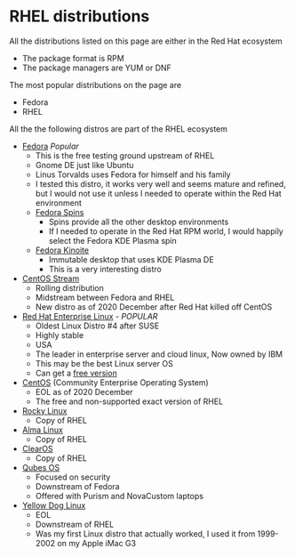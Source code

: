 # RHEL distributions

All the distributions listed on this page are either in the Red Hat ecosystem

- The package format is RPM
- The package managers are YUM or DNF

The most popular distributions on the page are

- Fedora
- RHEL

All the the following distros are part of the RHEL ecosystem

- [Fedora](https://getfedora.org/) *Popular*
  - This is the free testing ground upstream of RHEL
  - Gnome DE just like Ubuntu
  - Linus Torvalds uses Fedora for himself and his family
  - I tested this distro, it works very well and seems mature and refined, but I would not use it unless I needed to operate within the Red Hat environment
  - [Fedora Spins](https://spins.fedoraproject.org/)
    - Spins provide all the other desktop environments
    - If I needed to operate in the Red Hat RPM world, I would happily select the Fedora KDE Plasma spin
  - [Fedora Kinoite](https://fedoraproject.org/kinoite/)
    - Immutable desktop that uses KDE Plasma DE
    - This is a very interesting distro
- [CentOS Stream](https://www.centos.org/centos-stream/)
  - Rolling distribution
  - Midstream between Fedora and RHEL
  - New distro as of 2020 December after Red Hat killed off CentOS
- [Red Hat Enterprise Linux](https://www.redhat.com/en) - *POPULAR*
  - Oldest Linux Distro #4 after SUSE
  - Highly stable
  - USA
  - The leader in enterprise server and cloud linux, Now owned by IBM
  - This may be the best Linux server OS
  - Can get a [free version](https://iceburn.medium.com/use-rhel-for-free-red-hat-developer-program-2de06219d807)
- [CentOS](https://www.centos.org/) (Community Enterprise Operating System)
  - EOL as of 2020 December
  - The free and non-supported exact version of RHEL
- [Rocky Linux](https://rockylinux.org/)
  - Copy of RHEL
- [Alma Linux](https://almalinux.org/)
  - Copy of RHEL
- [ClearOS](https://www.clearos.com/)
  - Copy of RHEL
- [Qubes OS](https://www.qubes-os.org/)
  - Focused on security
  - Downstream of Fedora
  - Offered with Purism and NovaCustom laptops
- [Yellow Dog Linux](https://en.wikipedia.org/wiki/Yellow_Dog_Linux)
  - EOL
  - Downstream of RHEL
  - Was my first Linux distro that actually worked, I used it from 1999-2002 on my Apple iMac G3
